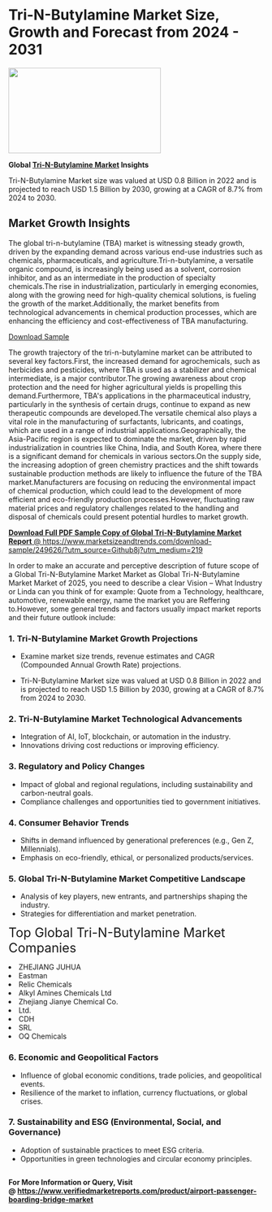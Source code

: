 <H1>Tri-N-Butylamine Market Size, Growth and Forecast from 2024 - 2031</H1><img class="aligncenter size-medium wp-image-584254" src="https://thirdeyenews.in/wp-content/uploads/2024/09/Global-Market-Research-300x168.jpeg" alt="" width="300" height="168" /><p><strong>Global&nbsp;<a href="https://www.marketsizeandtrends.com/download-sample/249626/?utm_source=Github8j?utm_medium=219">Tri-N-Butylamine Market</a> Insights</strong></p><p>Tri-N-Butylamine Market size was valued at USD 0.8 Billion in 2022 and is projected to reach USD 1.5 Billion by 2030, growing at a CAGR of 8.7% from 2024 to 2030.</p><p><h2>Market Growth Insights</h2> <p>The global tri-n-butylamine (TBA) market is witnessing steady growth, driven by the expanding demand across various end-use industries such as chemicals, pharmaceuticals, and agriculture.Tri-n-butylamine, a versatile organic compound, is increasingly being used as a solvent, corrosion inhibitor, and as an intermediate in the production of specialty chemicals.The rise in industrialization, particularly in emerging economies, along with the growing need for high-quality chemical solutions, is fueling the growth of the market.Additionally, the market benefits from technological advancements in chemical production processes, which are enhancing the efficiency and cost-effectiveness of TBA manufacturing.</p> <p><a href="#">Download Sample</a></p> <p>The growth trajectory of the tri-n-butylamine market can be attributed to several key factors.First, the increased demand for agrochemicals, such as herbicides and pesticides, where TBA is used as a stabilizer and chemical intermediate, is a major contributor.The growing awareness about crop protection and the need for higher agricultural yields is propelling this demand.Furthermore, TBA's applications in the pharmaceutical industry, particularly in the synthesis of certain drugs, continue to expand as new therapeutic compounds are developed.The versatile chemical also plays a vital role in the manufacturing of surfactants, lubricants, and coatings, which are used in a range of industrial applications.Geographically, the Asia-Pacific region is expected to dominate the market, driven by rapid industrialization in countries like China, India, and South Korea, where there is a significant demand for chemicals in various sectors.On the supply side, the increasing adoption of green chemistry practices and the shift towards sustainable production methods are likely to influence the future of the TBA market.Manufacturers are focusing on reducing the environmental impact of chemical production, which could lead to the development of more efficient and eco-friendly production processes.However, fluctuating raw material prices and regulatory challenges related to the handling and disposal of chemicals could present potential hurdles to market growth.<p><a href="#"></p><p><span class=""><strong>Download Full PDF Sample Copy of Global Tri-N-Butylamine Market Report</strong> @ <a href="https://www.marketsizeandtrends.com/download-sample/249626/?utm_source=Github8j?utm_medium=219" target="_blank">https://www.marketsizeandtrends.com/download-sample/249626/?utm_source=Github8j?utm_medium=219</a></span></p><p>In order to make an accurate and perceptive description of future scope of a Global&nbsp;Tri-N-Butylamine Market Market as Global&nbsp;Tri-N-Butylamine Market Market of 2025, you need to describe a clear Vision &ndash; What Industry or Linda can you think of for example: Quote from a Technology, healthcare, automotive, renewable energy, name the market you are Reffering to.However, some general trends and factors usually impact market reports and their future outlook include:</p><h3>1.&nbsp;<strong>Tri-N-Butylamine Market Growth Projections</strong></h3><ul><li>Examine market size trends, revenue estimates and CAGR (Compounded Annual Growth Rate) projections.</li><li><p>Tri-N-Butylamine Market size was valued at USD 0.8 Billion in 2022 and is projected to reach USD 1.5 Billion by 2030, growing at a CAGR of 8.7% from 2024 to 2030.</p></li></ul><h3>2.&nbsp;<strong>Tri-N-Butylamine Market Technological Advancements</strong></h3><ul><li>Integration of AI, IoT, blockchain, or automation in the industry.</li><li>Innovations driving cost reductions or improving efficiency.</li></ul><h3>3.&nbsp;<strong>Regulatory and Policy Changes</strong></h3><ul><li>Impact of global and regional regulations, including sustainability and carbon-neutral goals.</li><li>Compliance challenges and opportunities tied to government initiatives.</li></ul><h3>4.&nbsp;<strong>Consumer Behavior Trends</strong></h3><ul><li>Shifts in demand influenced by generational preferences (e.g., Gen Z, Millennials).</li><li>Emphasis on eco-friendly, ethical, or personalized products/services.</li></ul><h3>5.&nbsp;<strong>Global Tri-N-Butylamine Market Competitive Landscape</strong></h3><ul><li>Analysis of key players, new entrants, and partnerships shaping the industry.</li><li>Strategies for differentiation and market penetration.</li></ul><p data-pm-slice="1 1 []"><span style="color: inherit; font-family: inherit; font-size: 25px;">Top Global Tri-N-Butylamine Market Companies</span></p><div class="" data-test-id=""><p><li>ZHEJIANG JUHUA</li><li> Eastman</li><li> Relic Chemicals</li><li> Alkyl Amines Chemicals Ltd</li><li> Zhejiang Jianye Chemical Co.</li><li> Ltd.</li><li> CDH</li><li> SRL</li><li> OQ Chemicals</li></p></div><h3>6.&nbsp;<strong>Economic and Geopolitical Factors</strong></h3><ul><li>Influence of global economic conditions, trade policies, and geopolitical events.</li><li>Resilience of the market to inflation, currency fluctuations, or global crises.</li></ul><h3>7.&nbsp;<strong>Sustainability and ESG (Environmental, Social, and Governance)</strong></h3><ul><li>Adoption of sustainable practices to meet ESG criteria.</li><li>Opportunities in green technologies and circular economy principles.</li></ul><h2><strong style="font-size: 14px;">For More Information or Query, Visit @&nbsp;</strong><a style="background-color: #ffffff; font-size: 14px;" href="https://www.marketsizeandtrends.com/report/tri-n-butylamine-market/" target="_blank">https://www.verifiedmarketreports.com/product/airport-passenger-boarding-bridge-market</a></h2>